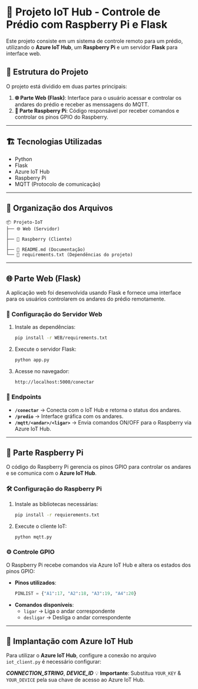 # 📡 Projeto IoT Hub - Controle de Prédio com Raspberry Pi e Flask

Este projeto consiste em um sistema de controle remoto para um prédio, utilizando o **Azure IoT Hub**, um **Raspberry Pi** e um servidor **Flask** para interface web. 

## 📌 Estrutura do Projeto

O projeto está dividido em duas partes principais:

1. **🌐 Parte Web (Flask)**: Interface para o usuário acessar e controlar os andares do prédio e receber as menssagens do MQTT.
2. **🤖 Parte Raspberry Pi**: Código responsável por receber comandos e controlar os pinos GPIO do Raspberry.

---

## 🏗️ Tecnologias Utilizadas
- Python
- Flask
- Azure IoT Hub
- Raspberry Pi
- MQTT (Protocolo de comunicação)

---

## 📂 Organização dos Arquivos

```
📦 Projeto-IoT
├── 🌐 Web (Servidor)
│
├── 🤖 Raspberry (Cliente)
│
├── 📄 README.md (Documentação)
└── 📜 requirements.txt (Dependências do projeto)
```

---

## 🌐 Parte Web (Flask)

A aplicação web foi desenvolvida usando Flask e fornece uma interface para os usuários controlarem os andares do prédio remotamente. 

### 🔧 Configuração do Servidor Web

1. Instale as dependências:
   ```bash
   pip install -r WEB/requirements.txt
   ```
2. Execute o servidor Flask:
   ```bash
   python app.py
   ```
3. Acesse no navegador:
   ```
   http://localhost:5000/conectar
   ```

### 🔗 Endpoints
- **`/conectar`** → Conecta com o IoT Hub e retorna o status dos andares.
- **`/predio`** → Interface gráfica com os andares.
- **`/mqtt/<andar>/<ligar>`** → Envia comandos ON/OFF para o Raspberry via Azure IoT Hub.

---

## 🤖 Parte Raspberry Pi

O código do Raspberry Pi gerencia os pinos GPIO para controlar os andares e se comunica com o **Azure IoT Hub**.

### 🛠️ Configuração do Raspberry Pi
1. Instale as bibliotecas necessárias:
   ```bash
   pip install -r requierements.txt
   ```
2. Execute o cliente IoT:
   ```bash
   python mqtt.py
   ```

### ⚙️ Controle GPIO
O Raspberry Pi recebe comandos via Azure IoT Hub e altera os estados dos pinos GPIO:

- **Pinos utilizados**: 
  ```python
  PINLIST = {"A1":17, "A2":18, "A3":19, "A4":20}
  ```
- **Comandos disponíveis**:
  - `ligar` → Liga o andar correspondente
  - `desligar` → Desliga o andar correspondente

---

## 🚀 Implantação com Azure IoT Hub

Para utilizar o **Azure IoT Hub**, configure a conexão no arquivo `iot_client.py` é necessário configurar:

***CONNECTION_STRING***, ***DEVICE_ID***
💡 **Importante**: Substitua `YOUR_KEY` & `YOUR_DEVICE` pela sua chave de acesso ao Azure IoT Hub.